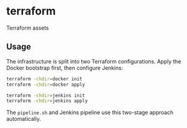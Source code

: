 # terraform
Terraform assets

## Usage

The infrastructure is split into two Terraform configurations. Apply the Docker bootstrap first, then configure Jenkins:

```bash
terraform -chdir=docker init
terraform -chdir=docker apply

terraform -chdir=jenkins init
terraform -chdir=jenkins apply
```

The `pipeline.sh` and Jenkins pipeline use this two-stage approach automatically.
